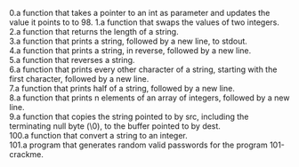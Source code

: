 0.a function that takes a pointer to an int as parameter and updates the value it points to to 98.
1.a function that swaps the values of two integers.\
2.a function that returns the length of a string.\
3.a function that prints a string, followed by a new line, to stdout.\
4.a function that prints a string, in reverse, followed by a new line.\
5.a function that reverses a string.\
6.a function that prints every other character of a string, starting with the first character, followed by a new line.\
7.a function that prints half of a string, followed by a new line.\
8.a function that prints n elements of an array of integers, followed by a new line.\
9.a function that copies the string pointed to by src, including the terminating null byte (\0), to the buffer pointed to by dest.\
100.a function that convert a string to an integer.\
101.a program that generates random valid passwords for the program 101-crackme.
